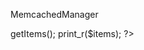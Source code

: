 MemcachedManager

<?php
include 'MemcachedManager.php';
$manager = new MemcachedManager;
$items = $manager->getItems();
print_r($items);
?>
